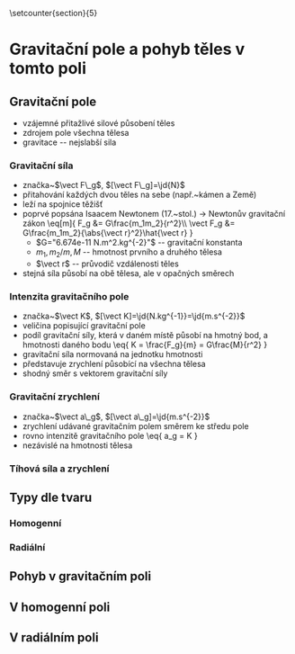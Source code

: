 \setcounter{section}{5}

# Gravitační pole a pohyb těles v tomto poli

## Gravitační pole
- vzájemné přitažlivé silové působení těles
- zdrojem pole všechna tělesa
- gravitace -- nejslabší sila

### Gravitační síla
- značka~$\vect F\_g$, $[\vect F\_g]=\jd{N}$
- přitahování každých dvou těles na sebe (např.~kámen a Země)
- leží na spojnice těžišť 
- poprvé popsána Isaacem Newtonem (17.~stol.) $\rightarrow$ Newtonův gravitační zákon
	\eq[m]{
		F\_g &= G\frac{m_1m_2}{r^2}\\\\
		\vect F\_g &= G\frac{m_1m_2}{\abs{\vect r}^2}\hat{\vect r}
	}
	- $G="6.674e-11 N.m^2.kg^{-2}"$ -- gravitační konstanta
	- $m_1,m_2/m,M$ -- hmotnost prvního a druhého tělesa
	- $\vect r$ -- průvodič vzdálenosti těles
- stejná síla působí na obě tělesa, ale v opačných směrech

### Intenzita gravitačního pole
- značka~$\vect K$, $[\vect K]=\jd{N.kg^{-1}}=\jd{m.s^{-2}}$
- veličina popisující gravitační pole
- podíl gravitační síly, která v daném místě působí na hmotný bod, a hmotnosti daného bodu
	\eq{
		K = \frac{F\_g}{m} = G\frac{M}{r^2}
	}
- gravitační síla normovaná na jednotku hmotnosti
- představuje zrychlení působící na všechna tělesa
- shodný směr s vektorem gravitační síly

### Gravitační zrychlení
- značka~$\vect a\_g$, $[\vect a\_g]=\jd{m.s^{-2}}$
- zrychlení udávané gravitačním polem směrem ke středu pole
- rovno intenzitě gravitačního pole
	\eq{
		a\_g = K
	}
- nezávislé na hmotnosti tělesa

### Tíhová síla a zrychlení

## Typy dle tvaru
### Homogenní
### Radiální

## Pohyb v gravitačním poli
## V homogenní poli
## V radiálním poli
